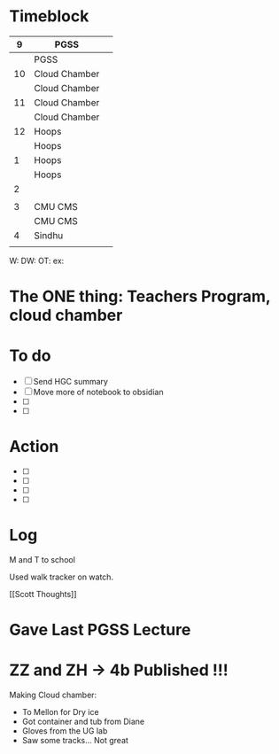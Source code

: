 # Timeblock

| 9   | PGSS          |     |
| --- | ------------- | --- |
|     | PGSS          |     |
| 10  | Cloud Chamber |     |
|     | Cloud Chamber |     |
| 11  | Cloud Chamber |     |
|     | Cloud Chamber |     |
| 12  | Hoops         |     |
|     | Hoops         |     |
| 1   | Hoops         |     |
|     | Hoops         |     |
| 2   |               |     |
|     |               |     |
| 3   | CMU CMS       |     |
|     | CMU CMS       |     |
| 4   | Sindhu        |     |
|     |               |     |

W:
DW:
OT: 
ex:

# The ONE thing:  Teachers Program, cloud chamber


# To do
 - [ ] Send HGC summary
 - [ ] Move more of notebook to obsidian
 - [ ]  
 - [ ]  

# Action
 - [ ] 
 - [ ] 
 - [ ]  
 - [ ]  


# Log

M and T to school

Used walk tracker on watch.

[[Scott Thoughts]]

# Gave Last PGSS Lecture

# ZZ and ZH -> 4b Published !!!

Making Cloud chamber: 
- To Mellon for Dry ice
- Got container and tub from Diane
- Gloves from the UG lab
- Saw some tracks... Not great








